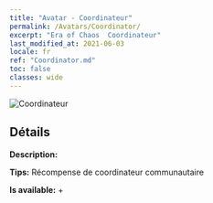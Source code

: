 ```yaml
---
title: "Avatar - Coordinateur"
permalink: /Avatars/Coordinator/
excerpt: "Era of Chaos  Coordinateur"
last_modified_at: 2021-06-03
locale: fr
ref: "Coordinator.md"
toc: false
classes: wide
---
```

 ![Coordinateur](/images/a/avatarFrame_15.png)

## Détails

 **Description:**  

 **Tips:** Récompense de coordinateur communautaire 

 **Is available:**  + 

